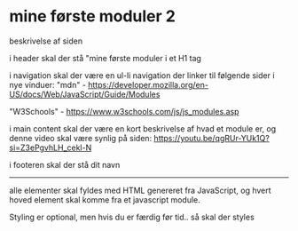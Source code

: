 # mine første moduler 2

beskrivelse af siden

i header skal der stå "mine første moduler i et H1 tag

i navigation skal der være en ul-li navigation der linker til følgende sider i nye vinduer:
"mdn" - https://developer.mozilla.org/en-US/docs/Web/JavaScript/Guide/Modules

"W3Schools" - https://www.w3schools.com/js/js_modules.asp

i main content skal der være en kort beskrivelse af hvad et module er, og denne video skal være synlig på siden: https://youtu.be/qgRUr-YUk1Q?si=Z3ePgvhLH_cekl-N

i footeren skal der stå dit navn

---

alle elementer skal fyldes med HTML genereret fra JavaScript, og hvert hoved element skal komme fra et javascript module.

Styling er optional, men hvis du er færdig før tid.. så skal der styles
